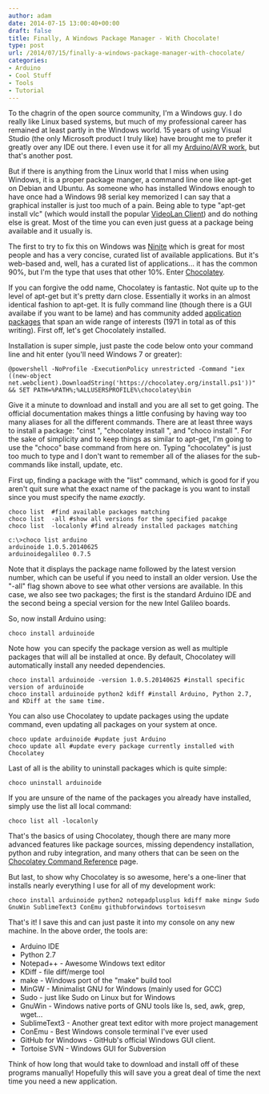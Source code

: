 ```yaml
---
author: adam
date: 2014-07-15 13:00:40+00:00
draft: false
title: Finally, A Windows Package Manager - With Chocolate!
type: post
url: /2014/07/15/finally-a-windows-package-manager-with-chocolate/
categories:
- Arduino
- Cool Stuff
- Tools
- Tutorial
---
```


To the chagrin of the open source community, I'm a Windows guy. I do really like Linux based systems, but much of my professional career has remained at least partly in the Windows world. 15 years of using Visual Studio (the only Microsoft product I truly like) have brought me to prefer it greatly over any IDE out there. I even use it for all my [Arduino/AVR work](http://www.visualmicro.com/), but that's another post.

But if there is anything from the Linux world that I miss when using Windows, it is a proper package manger, a command line one like apt-get on Debian and Ubuntu. As someone who has installed Windows enough to have once had a Windows 98 serial key memorized I can say that a graphical installer is just too much of a pain. Being able to type "apt-get install vlc" (which would install the popular [VideoLan Client](http://www.videolan.org/)) and do nothing else is great. Most of the time you can even just guess at a package being available and it usually is.

The first to try to fix this on Windows was [Ninite](http://ninite.com) which is great for most people and has a very concise, curated list of available applications. But it's web-based and, well, has a curated list of applications... it has the common 90%, but I'm the type that uses that other 10%. Enter [Chocolatey](https://chocolatey.org/).

<!-- more -->

If you can forgive the odd name, Chocolatey is fantastic. Not quite up to the level of apt-get but it's pretty darn close. Essentially it works in an almost identical fashion to apt-get. It is fully command line (though there is a GUI availabe if you want to be lame) and has community added [application packages](https://chocolatey.org/packages) that span an wide range of interests (1971 in total as of this writing). First off, let's get Chocolately installed.

Installation is super simple, just paste the code below onto your command line and hit enter (you'll need Windows 7 or greater):


    
    @powershell -NoProfile -ExecutionPolicy unrestricted -Command "iex ((new-object net.webclient).DownloadString('https://chocolatey.org/install.ps1'))" && SET PATH=%PATH%;%ALLUSERSPROFILE%\chocolatey\bin
    



Give it a minute to download and install and you are all set to get going. The official documentation makes things a little confusing by having way too many aliases for all the different commands. There are at least three ways to install a package: "cinst ", "chocolatey install ", and "choco install ". For the sake of simplicity and to keep things as similar to apt-get, I'm going to use the "choco" base command from here on. Typing "chocolatey" is just too much to type and I don't want to remember all of the aliases for the sub-commands like install, update, etc.

First up, finding a package with the "list" command, which is good for if you aren't quit sure what the exact name of the package is you want to install since you must specify the name _exactly_.


    
    choco list  #find available packages matching 
    choco list  -all #show all versions for the specified pacakge
    choco list  -localonly #find already installed packages matching 
    
    c:\>choco list arduino
    arduinoide 1.0.5.20140625
    arduinoidegalileo 0.7.5
    
    



Note that it displays the package name followed by the latest version number, which can be useful if you need to install an older version. Use the "-all" flag shown above to see what other versions are available. In this case, we also see two packages; the first is the standard Arduino IDE and the second being a special version for the new Intel Galileo boards.

So, now install Arduino using:


    
    choco install arduinoide



Note how  you can specify the package version as well as multiple packages that will all be installed at once. By default, Chocolatey will automatically install any needed dependencies.


    
    choco install arduinoide -version 1.0.5.20140625 #install specific version of arduinoide
    choco install arduinoide python2 kdiff #install Arduino, Python 2.7, and KDiff at the same time.



You can also use Chocolatey to update packages using the update command, even updating all packages on your system at once.


    
    choco update arduinoide #update just Arduino
    choco update all #update every package currently installed with Chocolatey
    



Last of all is the ability to uninstall packages which is quite simple:


    
    choco uninstall arduinoide
    



If you are unsure of the name of the packages you already have installed, simply use the list all local command:


    
    choco list all -localonly
    



That's the basics of using Chocolatey, though there are many more advanced features like package sources, missing dependency installation, python and ruby integration, and many others that can be seen on the [Chocolatey Command Reference](https://github.com/chocolatey/chocolatey/wiki/CommandsReference) page.

But last, to show why Chocolatey is so awesome, here's a one-liner that installs nearly everything I use for all of my development work:


    
    choco install arduinoide python2 notepadplusplus kdiff make mingw Sudo GnuWin SublimeText3 ConEmu githubforwindows tortoisesvn
    



That's it! I save this and can just paste it into my console on any new machine. In the above order, the tools are:




  * Arduino IDE
  * Python 2.7
  * Notepad++ - Awesome Windows text editor
  * KDiff - file diff/merge tool
  * make - Windows port of the "make" build tool
  * MinGW - Minimalist GNU for Windows (mainly used for GCC)
  * Sudo - just like Sudo on Linux but for Windows
  * GnuWin - Windows native ports of GNU tools like ls, sed, awk, grep, wget...
  * SublimeText3 - Another great text editor with more project management
  * ConEmu - Best Windows console terminal I've ever used
  * GitHub for Windows - GitHub's official Windows GUI client.
  * Tortoise SVN - Windows GUI for Subversion


Think of how long that would take to download and install off of these programs manually! Hopefully this will save you a great deal of time the next time you need a new application.
